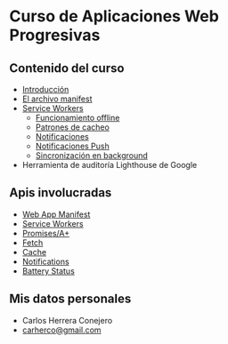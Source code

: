 # Curso de Aplicaciones Web Progresivas

## Contenido del curso

- [Introducción](introduccion.md)
- [El archivo manifest](manifest.md)
- [Service Workers](service_workers.md)
    - [Funcionamiento offline](offline.md)
    - [Patrones de cacheo](patrones_cacheo.md)
    - [Notificaciones](notificaciones.md)
    - [Notificaciones Push](notificaciones_push.md)
    - [Sincronización en background](sync.md)
- Herramienta de auditoría Lighthouse de Google

## Apis involucradas

- [Web App Manifest](https://www.w3.org/TR/appmanifest/)
- [Service Workers](https://developer.mozilla.org/es/docs/Web/API/Service_Worker_API)
- [Promises/A+](https://github.com/carherco/curso-promesas)
- [Fetch](https://developer.mozilla.org/en-US/docs/Web/API/Fetch_API)
- [Cache](https://developer.mozilla.org/en-US/docs/Web/API/Cache)
- [Notifications](https://developer.mozilla.org/en-US/docs/Web/API/Notifications_API)
- [Battery Status](https://w3c.github.io/battery/)

## Mis datos personales

- Carlos Herrera Conejero
- carherco@gmail.com